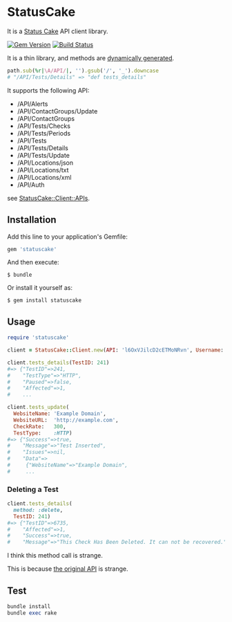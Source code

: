 # StatusCake

It is a [Status Cake](https://www.statuscake.com/) API client library.

[![Gem Version](https://badge.fury.io/rb/statuscake.svg)](http://badge.fury.io/rb/statuscake)
[![Build Status](https://travis-ci.org/winebarrel/statuscake.svg?branch=master)](https://travis-ci.org/winebarrel/statuscake)

It is a thin library, and methods are [dynamically generated](https://github.com/winebarrel/statuscake/blob/a5f692fa8bf02a16f7a98e1c7d05f2110e51dbd1/lib/statuscake/client.rb#L56).

```ruby
path.sub(%r|\A/API/|, '').gsub('/', '_').downcase
# "/API/Tests/Details" => "def tests_details"
```

It supports the following API:

* /API/Alerts
* /API/ContactGroups/Update
* /API/ContactGroups
* /API/Tests/Checks
* /API/Tests/Periods
* /API/Tests
* /API/Tests/Details
* /API/Tests/Update
* /API/Locations/json
* /API/Locations/txt
* /API/Locations/xml
* /API/Auth

see [StatusCake::Client::APIs](https://github.com/winebarrel/statuscake/blob/a5f692fa8bf02a16f7a98e1c7d05f2110e51dbd1/lib/statuscake/client.rb#L15).

## Installation

Add this line to your application's Gemfile:

```ruby
gem 'statuscake'
```

And then execute:

    $ bundle

Or install it yourself as:

    $ gem install statuscake

## Usage

```ruby
require 'statuscake'

client = StatusCake::Client.new(API: 'l6OxVJilcD2cETMoNRvn', Username: 'StatusCake')

client.tests_details(TestID: 241)
#=> {"TestID"=>241,
#    "TestType"=>"HTTP",
#    "Paused"=>false,
#    "Affected"=>1,
#    ...

client.tests_update(
  WebsiteName: 'Example Domain',
  WebsiteURL:  'http://example.com',
  CheckRate:   300,
  TestType:    :HTTP)
#=> {"Success"=>true,
#    "Message"=>"Test Inserted",
#    "Issues"=>nil,
#    "Data"=>
#     {"WebsiteName"=>"Example Domain",
#     ...
```

### Deleting a Test

```ruby
client.tests_details(
  method: :delete,
  TestID: 241)
#=> {"TestID"=>6735,
#    "Affected"=>1,
#    "Success"=>true,
#    "Message"=>"This Check Has Been Deleted. It can not be recovered."}

```

I think this method call is strange.

This is because [the original API](https://www.statuscake.com/api/Tests/Deleting%20a%20Test.md) is strange.

## Test

```ruby
bundle install
bundle exec rake
```
